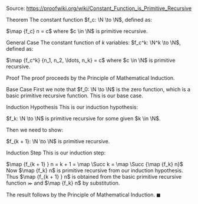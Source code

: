 # 

Source: https://proofwiki.org/wiki/Constant_Function_is_Primitive_Recursive



Theorem
The constant function $f_c: \N \to \N$, defined as:

$\map {f_c} n = c$ where $c \in \N$
is primitive recursive‎.


General Case
The constant function of $k$ variables: $f_c^k: \N^k \to \N$, defined as:

$\map {f_c^k} {n_1, n_2, \ldots, n_k} = c$ where $c \in \N$
is primitive recursive‎.


Proof
The proof proceeds by the Principle of Mathematical Induction.


Base Case
First we note that $f_0: \N \to \N$ is the zero function, which is a basic primitive recursive function.
This is our base case.


Induction Hypothesis
This is our induction hypothesis:

$f_k: \N \to \N$ is primitive recursive‎ for some given $k \in \N$.

Then we need to show:

$f_{k + 1}: \N \to \N$ is primitive recursive‎.


Induction Step
This is our induction step:

$\map {f_{k + 1} } n = k + 1 = \map \Succ k = \map \Succ {\map {f_k} n}$
Now $\map {f_k} n$ is primitive recursive‎ from our induction hypothesis.
Thus $\map {f_{k + 1} } n$ is obtained from the basic primitive recursive function $\Succ$ and $\map {f_k} n$ by substitution.

The result follows by the Principle of Mathematical Induction.
$\blacksquare$





